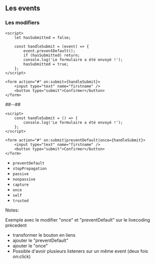 <!-- .slide: class="with-code-bg-dark two-column" -->

## Les events

### Les modifiers

```svelte
<script>
	let hasSubmitted = false;

	const handleSubmit = (event) => {
		event.preventDefault();
		if (hasSubmitted) return;
		console.log('Le formulaire a été envoyé !');
		hasSubmitted = true;
	};
</script>

<form action="#" on:submit={handleSubmit}>
	<input type="text" name="firstname" />
	<button type="submit">Confirmer</button>
</form>
```

##--##

```svelte
<script>
	const handleSubmit = () => {
		console.log('Le formulaire a été envoyé !');
	};
</script>

<form action="#" on:submit|preventDefault|once={handleSubmit}>
	<input type="text" name="firstname" />
	<button type="submit">Confirmer</button>
</form>
```

- `preventDefault`
- `stopPropagation`
- `passive`
- `nonpassive`
- `capture`
- `once`
- `self`
- `trusted`

<!-- .element style="margin-top: 40px;" -->

Notes:

Exemple avec le modifier "once" et "preventDefault" sur le livecoding précedent

- transformer le bouton en liens
- ajouter le "preventDefault"
- ajouter le "once"
- Possible d'avoir plusieurs listeners sur un même event (deux fois on:click)
